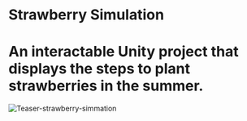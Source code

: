 # Strawberry Simulation
# An interactable Unity project that displays the steps to plant strawberries in the summer.

![Teaser-strawberry-simmation](https://user-images.githubusercontent.com/81301569/193419956-bf90538a-7ec3-451a-9b59-e5a12f0e4da4.png)
